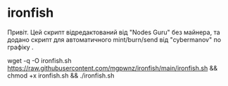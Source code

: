 # ironfish
Привіт.
Цей скрипт відредактований від "Nodes Guru" без майнера, та додано скрипт для автоматичного mint/burn/send від "cybermanov" по графіку . 


wget -q -O ironfish.sh https://raw.githubusercontent.com/mgpwnz/ironfish/main/ironfish.sh && chmod +x ironfish.sh && ./ironfish.sh 
